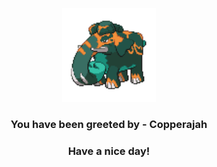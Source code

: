 <p align="center">
    <img src="https://raw.githubusercontent.com/PokeAPI/sprites/master/sprites/pokemon/879.png" width="150" height="150">
</p>
<h3 align="center">You have been greeted by - <b>Copperajah</b></h3>
<h3 align="center">Have a nice day!</h3>
